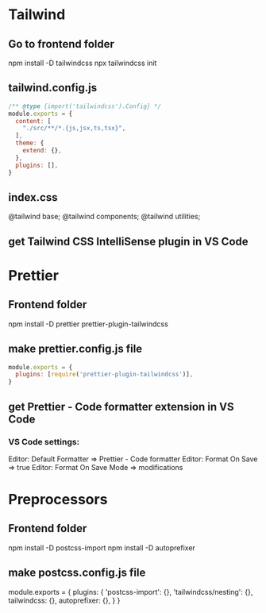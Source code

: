 # Tailwind
## Go to frontend folder
npm install -D tailwindcss
npx tailwindcss init

## tailwind.config.js
```js
/** @type {import('tailwindcss').Config} */
module.exports = {
  content: [
    "./src/**/*.{js,jsx,ts,tsx}",
  ],
  theme: {
    extend: {},
  },
  plugins: [],
}
```
## index.css
@tailwind base;
@tailwind components;
@tailwind utilities;

## get Tailwind CSS IntelliSense plugin in VS Code

# Prettier
## Frontend folder
npm install -D prettier prettier-plugin-tailwindcss

## make prettier.config.js file
```js
module.exports = {
  plugins: [require('prettier-plugin-tailwindcss')],
}
```
## get Prettier - Code formatter extension in VS Code
### VS Code settings:
Editor: Default Formatter => Prettier - Code formatter
Editor: Format On Save => true
Editor: Format On Save Mode => modifications

# Preprocessors
## Frontend folder
npm install -D postcss-import
npm install -D autoprefixer

## make postcss.config.js file
module.exports = {
  plugins: {
    'postcss-import': {},
    'tailwindcss/nesting': {},
    tailwindcss: {},
    autoprefixer: {},
  }
}